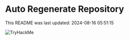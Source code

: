 # Auto Regenerate Repository

This README was last updated: 2024-08-16 05:51:15

 ![TryHackMe](https://tryhackme.com/badge/533634)
